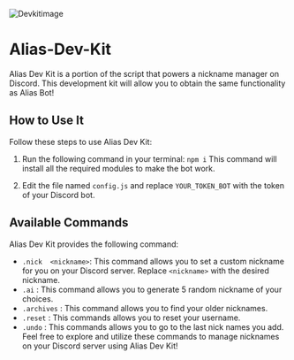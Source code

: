 ![Devkitimage](https://media.discordapp.net/attachments/1117130242033733642/1121438539545055433/Alias_Dev_Kit.png)

# Alias-Dev-Kit

Alias Dev Kit is a portion of the script that powers a nickname manager on Discord. This development kit will allow you to obtain the same functionality as Alias Bot!

## How to Use It

Follow these steps to use Alias Dev Kit:

1. Run the following command in your terminal:
`npm i` This command will install all the required modules to make the bot work.

2. Edit the file named `config.js` and replace `YOUR_TOKEN_BOT` with the token of your Discord bot.

## Available Commands

Alias Dev Kit provides the following command:

- `.nick  <nickname>`: This command allows you to set a custom nickname for you on your Discord server.  Replace `<nickname>` with the desired nickname.
- `.ai` : This command allows you to generate 5 random nickname of your choices.
- `.archives` : This command allows you to find your older nicknames.
- `.reset` : This commands allows you to reset your username.
- `.undo` : This commands allows you to go to the last nick names you add.
Feel free to explore and utilize these commands to manage nicknames on your Discord server using Alias Dev Kit!

